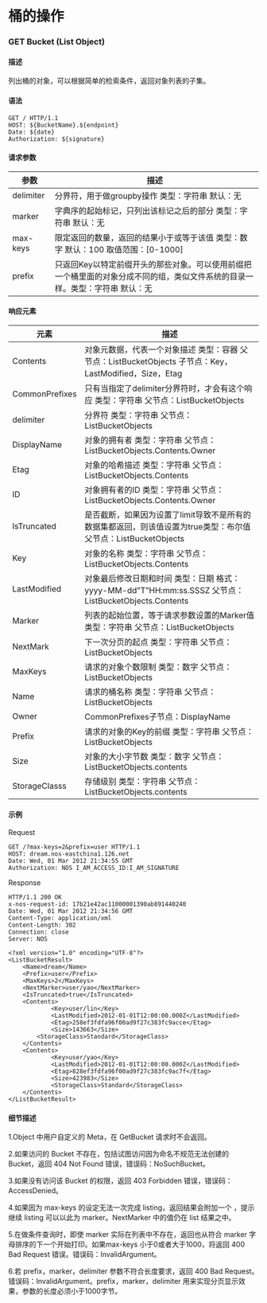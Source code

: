 # 桶的操作
### **GET Bucket (List Object)**

#### **描述** 
列出桶的对象，可以根据简单的检索条件，返回对象列表的子集。

#### **语法**

    GET / HTTP/1.1
    HOST: ${BucketName}.${endpoint}
    Date: ${date}
    Authorization: ${signature}

#### **请求参数**
|**参数**|                                  **描述**                                |
|--------|------------------------------------------------------------------------|
|delimiter| 分界符，用于做groupby操作 类型：字符串 默认：无|
|marker|    字典序的起始标记，只列出该标记之后的部分 类型：字符串 默认：无|
|max-keys|  限定返回的数量，返回的结果小于或等于该值 类型：数字 默认：100 取值范围：[0-1000]|
|prefix|    只返回Key以特定前缀开头的那些对象。可以使用前缀把一个桶里面的对象分成不同的组，类似文件系统的目录一样。类型：字符串 默认：无|
#### **响应元素**
|   **元素**   |                      **描述**                           |
|--------------|-----------------------------------------------------------|
|Contents|  对象元数据，代表一个对象描述 类型：容器 父节点：ListBucketObjects 子节点：Key，LastModified，Size，Etag|
|CommonPrefixes|    只有当指定了delimiter分界符时，才会有这个响应 类型：字符串 父节点：ListBucketObjects|
|delimiter| 分界符 类型：字符串 父节点：ListBucketObjects|
|DisplayName|   对象的拥有者 类型：字符串 父节点：ListBucketObjects.Contents.Owner|
|Etag|  对象的哈希描述 类型：字符串 父节点：ListBucketObjects.Contents|
|ID|    对象拥有者的ID 类型：字符串 父节点：ListBucketObjects.Contents.Owner|
|IsTruncated|   是否截断，如果因为设置了limit导致不是所有的数据集都返回，则该值设置为true类型：布尔值 父节点：ListBucketObjects|
|Key|   对象的名称 类型：字符串 父节点：ListBucketObjects.Contents|
|LastModified|  对象最后修改日期和时间 类型：日期 格式：yyyy-MM-dd”T”HH:mm:ss.SSSZ 父节点：ListBucketObjects.Contents|
|Marker|    列表的起始位置，等于请求参数设置的Marker值 类型：字符串 父节点：ListBucketObjects|
|NextMark|  下一次分页的起点 类型：字符串 父节点：ListBucketObjects|
|MaxKeys|   请求的对象个数限制 类型：数字 父节点：ListBucketObjects|
|Name|  请求的桶名称 类型：字符串 父节点：ListBucketObjects|
|Owner| CommonPrefixes子节点：DisplayName|ID|
|Prefix|    请求的对象的Key的前缀 类型：字符串 父节点：ListBucketObjects|
|Size|  对象的大小字节数 类型：数字 父节点：ListBucketObjects.contents|
|StorageClasss| 存储级别 类型：字符串 父节点：ListBucketObjects.contents|
#### **示例** 
Request

    GET /?max-keys=2&prefix=user HTTP/1.1
    HOST: dream.nos-eastchina1.126.net
    Date: Wed, 01 Mar 2012 21:34:55 GMT
    Authorization: NOS I_AM_ACCESS_ID:I_AM_SIGNATURE

Response

    HTTP/1.1 200 OK
    x-nos-request-id: 17b21e42ac11000001390ab891440240
    Date: Wed, 01 Mar 2012 21:34:56 GMT
    Content-Type: application/xml
    Content-Length: 302
    Connection: close
    Server: NOS
    
    <?xml version="1.0" encoding="UTF-8"?>
    <ListBucketResult>
        <Name>dream</Name>
        <Prefix>user</Prefix>
        <MaxKeys>2</MaxKeys>
        <NextMarker>user/yao</NextMarker>
        <IsTruncated>true</IsTruncated>
        <Contents>
                <Key>user/lin</Key>
                <LastModified>2012-01-01T12:00:00.000Z</LastModified>
                <Etag>258ef3fdfa96f00ad9f27c383fc9acce</Etag>
                <Size>143663</Size>
            <StorageClass>Standard</StorageClass>
        </Contents>
        <Contents>
                <Key>user/yao</Key>
                <LastModified>2012-01-01T12:00:00.000Z</LastModified>
                <Etag>828ef3fdfa96f00ad9f27c383fc9ac7f</Etag>
                <Size>423983</Size>
                <StorageClass>Standard</StorageClass>
        </Contents>
    </ListBucketResult>

#### **细节描述**

1.Object 中用户自定义的 Meta，在 GetBucket 请求时不会返回。

2.如果访问的 Bucket 不存在，包括试图访问因为命名不规范无法创建的 Bucket，返回 404 Not Found 错误，错误码：NoSuchBucket。

3.如果没有访问该 Bucket 的权限，返回 403 Forbidden 错误，错误码：AccessDenied。

4.如果因为 max-keys 的设定无法一次完成 listing，返回结果会附加一个 <NextMarker>，提示继续 listing 可以以此为 marker。NextMarker 中的值仍在 list 结果之中。

5.在做条件查询时，即使 marker 实际在列表中不存在，返回也从符合 marker 字母排序的下一个开始打印。如果max-keys 小于0或者大于1000，将返回 400 Bad Request 错误。错误码：InvalidArgument。

6.若 prefix，marker，delimiter 参数不符合长度要求，返回 400 Bad Request。错误码：InvalidArgument。prefix，marker，delimiter 用来实现分页显示效果，参数的长度必须小于1000字节。